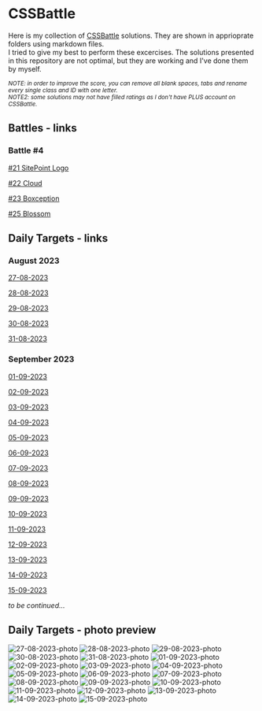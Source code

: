 # CSSBattle
Here is my collection of [CSSBattle](https://cssbattle.dev/) solutions. They are shown in apprioprate folders using markdown files.
<br>
I tried to give my best to perform these excercises. The solutions presented in this repository are not optimal, but they are working and I've done them by myself.


<sub>_NOTE: in order to improve the score, you can remove all blank spaces, tabs and rename every single class and ID with one letter._</sub>
<br>
<sub>_NOTE2: some solutions may not have filled ratings as I don't have PLUS account on CSSBattle._</sub>
 
## Battles - links

### Battle #4

[#21 SitePoint Logo](https://cssbattle.dev/play/21)

[#22 Cloud](https://cssbattle.dev/play/22)

[#23 Boxception](https://cssbattle.dev/play/23)

[#25 Blossom](https://cssbattle.dev/play/25)

## Daily Targets - links

### August 2023

[27-08-2023](https://cssbattle.dev/play/l7E8quKnJJlnx4vLsdl2)

[28-08-2023](https://cssbattle.dev/play/Fq0UqEVtIk68D4Nb82bc)

[29-08-2023](https://cssbattle.dev/play/rkf3OoYv0sIG73XnGjNb)

[30-08-2023](https://cssbattle.dev/play/xuj4VWLvZWrmL40oV5Uu)

[31-08-2023](https://cssbattle.dev/play/rghvs0HJU07zmlIENJr4)

### September 2023

[01-09-2023](https://cssbattle.dev/play/ievuaTR69rtFGRJjeqZn)

[02-09-2023](https://cssbattle.dev/play/eg4M4tnoJCWcAEhEBP8x)

[03-09-2023](https://cssbattle.dev/play/hdSQpbCiq57pJgkhBa7c)

[04-09-2023](https://cssbattle.dev/play/eOEg01X9rCpMQnXpIIXs)

[05-09-2023](https://cssbattle.dev/play/AXGhRdSBRbFCfpYCstpM)

[06-09-2023](https://cssbattle.dev/play/tjqT6GqcgdL7fWFqYnqK)

[07-09-2023](https://cssbattle.dev/play/VAKgNC1jyPfutbnApSg4)

[08-09-2023](https://cssbattle.dev/play/fvELCOWUKXuKyHSsnZZk)

[09-09-2023](https://cssbattle.dev/play/G4otTDLJBbYCrKVVtr6q)

[10-09-2023](https://cssbattle.dev/play/Xt3tUGrdPbbhpYBBYQPZ)

[11-09-2023](https://cssbattle.dev/play/UidFZ3Ir3BBfqdSdxbLA)

[12-09-2023](https://cssbattle.dev/play/97lYDZ08hstqexDs9HeT)

[13-09-2023](https://cssbattle.dev/play/gK8G0EfMHBHjUEe8qHfr)

[14-09-2023](https://cssbattle.dev/play/aQ8SxNueIjKJHGHOHhIU)

[15-09-2023](https://cssbattle.dev/play/o9x5ARQpbrFhiCAzsDK6)

_to be continued..._

## Daily Targets - photo preview
![27-08-2023-photo](/daily-targets/08-2023/27-08-2023/27-08-2023-photo.png) 
![28-08-2023-photo](/daily-targets/08-2023/28-08-2023/28-08-2023-photo.png) 
![29-08-2023-photo](/daily-targets/08-2023/29-08-2023/29-08-2023-photo.png) 
![30-08-2023-photo](/daily-targets/08-2023/30-08-2023/30-08-2023-photo.png) 
![31-08-2023-photo](/daily-targets/08-2023/31-08-2023/31-08-2023-photo.png)
![01-09-2023-photo](/daily-targets/09-2023/01-09-2023/01-09-2023-photo.png)
![02-09-2023-photo](/daily-targets/09-2023/02-09-2023/02-09-2023-photo.png)
![03-09-2023-photo](/daily-targets/09-2023/03-09-2023/03-09-2023-photo.png)
![04-09-2023-photo](/daily-targets/09-2023/04-09-2023/04-09-2023-photo.png)
![05-09-2023-photo](/daily-targets/09-2023/05-09-2023/05-09-2023-photo.png)
![06-09-2023-photo](/daily-targets/09-2023/06-09-2023/06-09-2023-photo.png)
![07-09-2023-photo](/daily-targets/09-2023/07-09-2023/07-09-2023-photo.png)
![08-09-2023-photo](/daily-targets/09-2023/08-09-2023/08-09-2023-photo.png)
![09-09-2023-photo](/daily-targets/09-2023/09-09-2023/09-09-2023-photo.png)
![10-09-2023-photo](/daily-targets/09-2023/10-09-2023/10-09-2023-photo.png)
![11-09-2023-photo](/daily-targets/09-2023/11-09-2023/11-09-2023-photo.png)
![12-09-2023-photo](/daily-targets/09-2023/12-09-2023/12-09-2023-photo.png)
![13-09-2023-photo](/daily-targets/09-2023/13-09-2023/13-09-2023-photo.png)
![14-09-2023-photo](/daily-targets/09-2023/14-09-2023/14-09-2023-photo.png)
![15-09-2023-photo](/daily-targets/09-2023/15-09-2023/15-09-2023-photo.png)
